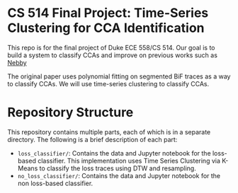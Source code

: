 # CS 514 Final Project: Time-Series Clustering for CCA Identification

This repo is for the final project of Duke ECE 558/CS 514. Our goal is to build a system to classify CCAs and improve on previous works such as [Nebby](https://www.comp.nus.edu.sg/~bleong/publications/sigcomm24-nebby.pdf)

The original paper uses polynomial fitting on segmented BiF traces as a way to classify CCAs. We will use time-series clustering to classify CCAs.

# Repository Structure

This repository contains multiple parts, each of which is in a separate directory. The following is a brief description of each part:

- `loss_classifier/`: Contains the data and Jupyter notebook for the loss-based classifier. This implementation uses Time Series Clustering via K-Means to classify the loss traces using DTW and resampling.
- `no_loss_classifier/`: Contains the data and Jupyter notebook for the non loss-based classifier.